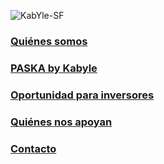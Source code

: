 ![KabYle-SF](https://user-images.githubusercontent.com/111294790/187100080-4c42042f-2cd8-4828-818d-72ccb54cb1c3.png)

### [Quiénes somos](./QuienesSomos.md)
 
 
 
### [PASKA by Kabyle](./Paska.md)

 
 
 
### [Oportunidad para inversores](./Oportunidad.md)
 



### [Quiénes nos apoyan](./NosApoyan.md)
 



### [Contacto](./Contacto.md)
 




